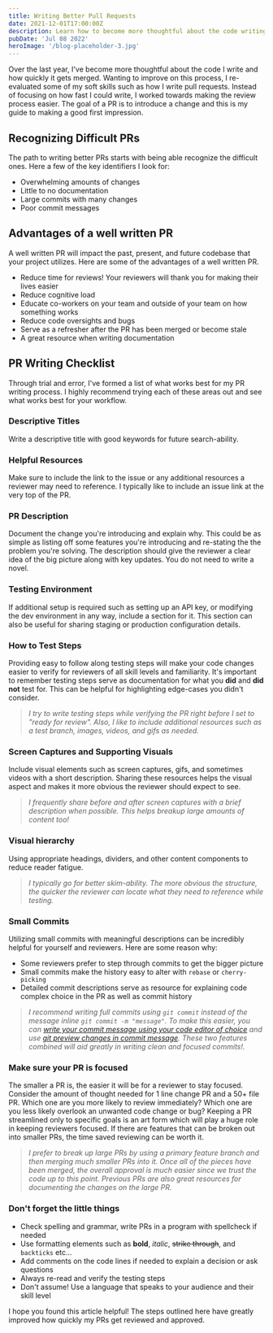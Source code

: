 ```yaml
---
title: Writing Better Pull Requests
date: 2021-12-01T17:00:00Z
description: Learn how to become more thoughtful about the code writing and the merging process by making the review process easier.
pubDate: 'Jul 08 2022'
heroImage: '/blog-placeholder-3.jpg'
---
```


Over the last year, I've become more thoughtful about the code I write and how quickly it gets merged. Wanting to improve on this process, I re-evaluated some of my soft skills such as how I write pull requests. Instead of focusing on how fast I could write, I worked towards making the review process easier. The goal of a PR is to introduce a change and this is my guide to making a good first impression.

## Recognizing Difficult PRs

The path to writing better PRs starts with being able recognize the difficult ones. Here a few of the key identifiers I look for:

- Overwhelming amounts of changes
- Little to no documentation
- Large commits with many changes
- Poor commit messages

## Advantages of a well written PR

A well written PR will impact the past, present, and future codebase that your project utilizes. Here are some of the advantages of a well written PR.

- Reduce time for reviews! Your reviewers will thank you for making their lives easier
- Reduce cognitive load
- Educate co-workers on your team and outside of your team on how something works
- Reduce code oversights and bugs
- Serve as a refresher after the PR has been merged or become stale
- A great resource when writing documentation

## PR Writing Checklist

Through trial and error, I've formed a list of what works best for my PR writing process. I highly recommend trying each of these areas out and see what works best for your workflow.

### Descriptive Titles

Write a descriptive title with good keywords for future search-ability.

### Helpful Resources

Make sure to include the link to the issue or any additional resources a reviewer may need to reference. I typically like to include an issue link at the very top of the PR.

### PR Description

Document the change you're introducing and explain why. This could be as simple as listing off some features you're introducing and re-stating the the problem you're solving. The description should give the reviewer a clear idea of the big picture along with key updates. You do not need to write a novel.

### Testing Environment

If additional setup is required such as setting up an API key, or modifying the dev environment in any way, include a section for it. This section can also be useful for sharing staging or production configuration details.

### How to Test Steps

Providing easy to follow along testing steps will make your code changes easier to verify for reviewers of all skill levels and familiarity. It's important to remember testing steps serve as documentation for what you **did** and **did not** test for. This can be helpful for highlighting edge-cases you didn't consider.

> _I try to write testing steps while verifying the PR right before I set to "ready for review". Also, I like to include additional resources such as a test branch, images, videos, and gifs as needed._

### Screen Captures and Supporting Visuals

Include visual elements such as screen captures, gifs, and sometimes videos with a short description. Sharing these resources helps the visual aspect and makes it more obvious the reviewer should expect to see.

> _I frequently share before and after screen captures with a brief description when possible. This helps breakup large amounts of content too!_

### Visual hierarchy

Using appropriate headings, dividers, and other content components to reduce reader fatigue.

> _I typically go for better skim-ability. The more obvious the structure, the quicker the reviewer can locate what they need to reference while testing._

### Small Commits

Utilizing small commits with meaningful descriptions can be incredibly helpful for yourself and reviewers. Here are some reason why:

- Some reviewers prefer to step through commits to get the bigger picture
- Small commits make the history easy to alter with `rebase` or `cherry-picking`
- Detailed commit descriptions serve as resource for explaining code complex choice in the PR as well as commit history

> _I recommend writing full commits using `git commit` instead of the message inline `git commit -m "message"`. To make this easier, you can [write your commit message using your code editor of choice](https://salferrarello.com/git-commit-message-editor/) and use [git preview changes in commit message](https://salferrarello.com/git-preview-changes-in-commit-message/). These two features combined will aid greatly in writing clean and focused commits!._

### Make sure your PR is focused

The smaller a PR is, the easier it will be for a reviewer to stay focused. Consider the amount of thought needed for 1 line change PR and a 50+ file PR. Which one are you more likely to review immediately? Which one are you less likely overlook an unwanted code change or bug? Keeping a PR streamlined only to specific goals is an art form which will play a huge role in keeping reviewers focused. If there are features that can be broken out into smaller PRs, the time saved reviewing can be worth it.

> _I prefer to break up large PRs by using a primary feature branch and then merging much smaller PRs into it. Once all of the pieces have been merged, the overall approval is much easier since we trust the code up to this point. Previous PRs are also great resources for documenting the changes on the large PR._

### Don't forget the little things

- Check spelling and grammar, write PRs in a program with spellcheck if needed
- Use formatting elements such as **bold**, _italic_, ~~strike through~~, and `backticks` etc...
- Add comments on the code lines if needed to explain a decision or ask questions
- Always re-read and verify the testing steps
- Don't assume! Use a language that speaks to your audience and their skill level

I hope you found this article helpful! The steps outlined here have greatly improved how quickly my PRs get reviewed and approved.

